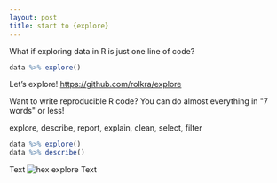 ```yaml
---
layout: post
title: start to {explore}
---
```


What if exploring data in R is just one line of code?

```R
data %>% explore()
```

Let’s explore!
<https://github.com/rolkra/explore>

Want to write reproducible R code?
You can do almost everything in "7 words" or less!

explore, describe, report, explain, clean, select, filter

```R
data %>% explore()
data %>% describe()
```

Text
![hex explore](https://github.com/rolkra/explore/blob/master/man/figures/hex_explore.png)
Text


